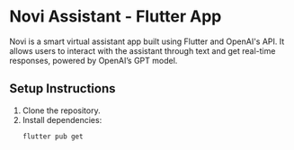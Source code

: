 # Novi Assistant - Flutter App

Novi is a smart virtual assistant app built using Flutter and OpenAI's API. It allows users to interact with the assistant through text and get real-time responses, powered by OpenAI’s GPT model.

## Setup Instructions

1. Clone the repository.
2. Install dependencies:
   ```bash
   flutter pub get
   ```
